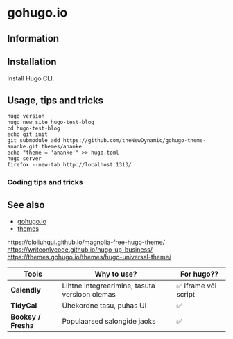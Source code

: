 # gohugo.io

## Information

## Installation

Install Hugo CLI.

## Usage, tips and tricks

```
hugo version
hugo new site hugo-test-blog
cd hugo-test-blog
echo git init
git submodule add https://github.com/theNewDynamic/gohugo-theme-ananke.git themes/ananke
echo "theme = 'ananke'" >> hugo.toml
hugo server
firefox --new-tab http://localhost:1313/
```

### Coding tips and tricks

## See also

* [gohugo.io](https://gohugo.io/)
* [themes](https://themes.gohugo.io/)

https://ololiuhqui.github.io/magnolia-free-hugo-theme/
https://writeonlycode.github.io/hugo-up-business/
https://themes.gohugo.io/themes/hugo-universal-theme/

| Tools               | Why to use?                                   | For hugo??          |
|---------------------|-----------------------------------------------|---------------------|
| **Calendly**        | Lihtne integreerimine, tasuta versioon olemas | ✅ iframe või script |
| **TidyCal**         | Ühekordne tasu, puhas UI                      | ✅                   |
| **Booksy / Fresha** | Populaarsed salongide jaoks                   | ✅                   |
